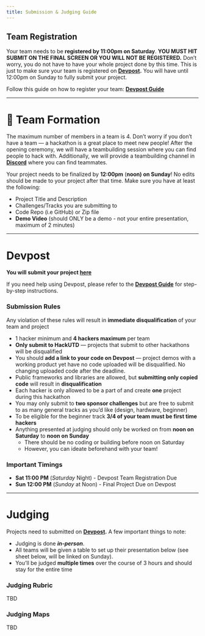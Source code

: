 ```yaml
---
title: Submission & Judging Guide
---
```


## Team Registration

Your team needs to be **registered by 11:00pm on Saturday**. **YOU MUST HIT SUBMIT ON THE FINAL SCREEN OR YOU WILL NOT BE REGISTERED.** Don’t worry, you do not have to have your whole project done by this time. This is just to make sure your team is registered on **[Devpost](https://hackutd-2025.devpost.com/).** You will have until 12:00pm on Sunday to fully submit your project.

Follow this guide on how to register your team: **[Devpost Guide](devpost-guide.md)**

---
# 👥 Team Formation

The maximum number of members in a team is 4. Don’t worry if you don’t have a team — a hackathon is a great place to meet new people! After the opening ceremony, we will have a teambuilding session where you can find people to hack with. Additionally, we will provide a teambuilding channel in **[Discord](https://discord.gg/DVy4xdG57s)** where you can find teammates.

Your project needs to be finalized by **12:00pm** (**noon) on Sunday**! No edits should be made to your project after that time. Make sure you have at least the following:

- Project Title and Description
- Challenges/Tracks you are submitting to
- Code Repo (i.e GitHub) or Zip file
- **Demo Video** (should ONLY be a demo - not your entire presentation, maximum of 2 minutes)

---
# Devpost

**You will submit your project [here](https://hackutd-2025.devpost.com/)**

If you need help using Devpost, please refer to the **[Devpost Guide](devpost-guide.md)** for step-by-step instructions.

### Submission Rules

Any violation of these rules will result in **immediate disqualification** of your team and project

- 1 hacker minimum and **4 hackers maximum** per team
- **Only submit to HackUTD** — projects that submit to other hackathons will be disqualified
- You should **add a link to your code on Devpost** — project demos with a working product yet have no code uploaded will be disqualified. No changing uploaded code after the deadline.
- Public frameworks and libraries are allowed, but **submitting only copied code** will result in  **disqualification**
- Each hacker is only allowed to be a part of and create **one** project during this hackathon
- You may only submit to **two sponsor challenges** but are free to submit to as many general tracks as you’d like (design, hardware, beginner)
- To be eligible for the beginner track **3/4 of your team must be first time hackers**
- Anything presented at judging should only be worked on from **noon on Saturday** to **noon on Sunday**
    - There should be no coding or building before noon on Saturday
    - However, you can ideate beforehand with your team!

### **Important Timings**

- **Sat 11:00 PM** (*Saturday* Night) - Devpost Team Registration Due
- **Sun** **12:00 PM** (*Sunday* at Noon) - Final Project Due on Devpost

---
# Judging

Projects need to submitted on **[Devpost](https://hackutd-2025.devpost.com/).** A few important things to note:

- Judging is done ***in-person***.
- All teams will be given a table to set up their presentation below (see sheet below, will be linked on Sunday).
- You’ll be judged **multiple times** over the course of 3 hours and should stay for the entire time

### Judging Rubric

TBD

### Judging Maps

TBD

